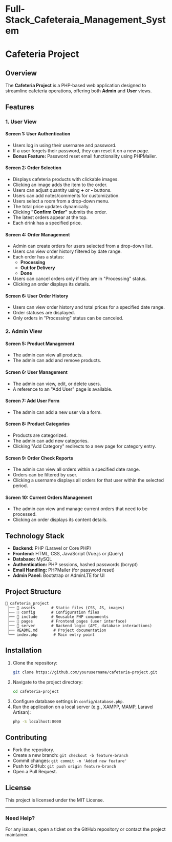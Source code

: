 # Full-Stack_Cafeteraia_Management_System

# Cafeteria Project

## Overview
The **Cafeteria Project** is a PHP-based web application designed to streamline cafeteria operations, offering both **Admin** and **User** views.

## Features

### **1. User View**

#### **Screen 1: User Authentication**
- Users log in using their username and password.
- If a user forgets their password, they can reset it on a new page.
- **Bonus Feature:** Password reset email functionality using PHPMailer.

#### **Screen 2: Order Selection**
- Displays cafeteria products with clickable images.
- Clicking an image adds the item to the order.
- Users can adjust quantity using **+** or **-** buttons.
- Users can add notes/comments for customization.
- Users select a room from a drop-down menu.
- The total price updates dynamically.
- Clicking **"Confirm Order"** submits the order.
- The latest orders appear at the top.
- Each drink has a specified price.

#### **Screen 4: Order Management**
- Admin can create orders for users selected from a drop-down list.
- Users can view order history filtered by date range.
- Each order has a status:
  - **Processing**
  - **Out for Delivery**
  - **Done**
- Users can cancel orders only if they are in "Processing" status.
- Clicking an order displays its details.

#### **Screen 6: User Order History**
- Users can view order history and total prices for a specified date range.
- Order statuses are displayed.
- Only orders in "Processing" status can be canceled.

### **2. Admin View**

#### **Screen 5: Product Management**
- The admin can view all products.
- The admin can add and remove products.

#### **Screen 6: User Management**
- The admin can view, edit, or delete users.
- A reference to an "Add User" page is available.

#### **Screen 7: Add User Form**
- The admin can add a new user via a form.

#### **Screen 8: Product Categories**
- Products are categorized.
- The admin can add new categories.
- Clicking "Add Category" redirects to a new page for category entry.

#### **Screen 9: Order Check Reports**
- The admin can view all orders within a specified date range.
- Orders can be filtered by user.
- Clicking a username displays all orders for that user within the selected period.

#### **Screen 10: Current Orders Management**
- The admin can view and manage current orders that need to be processed.
- Clicking an order displays its content details.

## **Technology Stack**
- **Backend:** PHP (Laravel or Core PHP)
- **Frontend:** HTML, CSS, JavaScript (Vue.js or jQuery)
- **Database:** MySQL
- **Authentication:** PHP sessions, hashed passwords (bcrypt)
- **Email Handling:** PHPMailer (for password reset)
- **Admin Panel:** Bootstrap or AdminLTE for UI

## **Project Structure**
```
📂 cafeteria_project
 ├── 📂 assets       # Static files (CSS, JS, images)
 ├── 📂 config       # Configuration files
 ├── 📂 include      # Reusable PHP components
 ├── 📂 pages        # Frontend pages (user interface)
 ├── 📂 server       # Backend logic (API, database interactions)
 ├── README.md       # Project documentation
 └── index.php       # Main entry point
```

## **Installation**
1. Clone the repository:
   ```sh
   git clone https://github.com/yourusername/cafeteria-project.git
   ```
2. Navigate to the project directory:
   ```sh
   cd cafeteria-project
   ```
3. Configure database settings in `config/database.php`.
4. Run the application on a local server (e.g., XAMPP, MAMP, Laravel Artisan):
   ```sh
   php -S localhost:8000
   ```

## **Contributing**
- Fork the repository.
- Create a new branch: `git checkout -b feature-branch`
- Commit changes: `git commit -m 'Added new feature'`
- Push to GitHub: `git push origin feature-branch`
- Open a Pull Request.

## **License**
This project is licensed under the MIT License.

---
### **Need Help?**
For any issues, open a ticket on the GitHub repository or contact the project maintainer.

